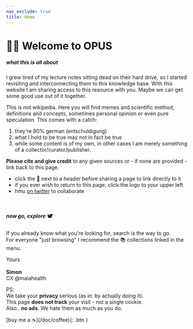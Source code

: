 ```yaml
---
nav_exclude: true
title: Home
---
```

# 👋🏼 Welcome to OPUS

##### what this is all about
I grew tired of my lecture notes sitting dead on their hard drive, so I started revisiting and interconnecting them to this knowledge base. With this website I am sharing access to this resource with you. Maybe we can get some good use out of it together.

This is not wikipedia. Here you will find memes and scientific method, definitions and concepts, sometimes personal opinion or even pure speculation. This comes with a catch:<br>
1. they're 90% german (entschuldigung)
2. what I hold to be true may not in fact be true
3. while some content is of my own, in other cases I am merely something of a collector/curator/publisher.

**Please cite and give credit** to any given sources or - if none are provided - link back to this page. <br>

- click the 🔗 next to a header before sharing a page to link directly to it
- if you ever wish to return to this page, click the logo to your upper left
- hmu [on twitter](https://twitter.com/sjkelch) to collaborate

<br>

##### now go, explore 🕊
If you already know what you're looking for, search is the way to go. <br>
For everyone "just browsing" I recommend the 📚 collections linked in the menu.

Yours <br><br>
**Simon** <br>
CX @maiahealth

PS: <br>
We take your **privacy** serious (as in: by actually doing it). <br>
This page **does not track** your visit - not a single cookie. <br>
Also.. **no ads**. We hate them as much as you do.


<span class="fs-3">
[buy me a ☕️](/doc/coffee){: .btn }
</span>